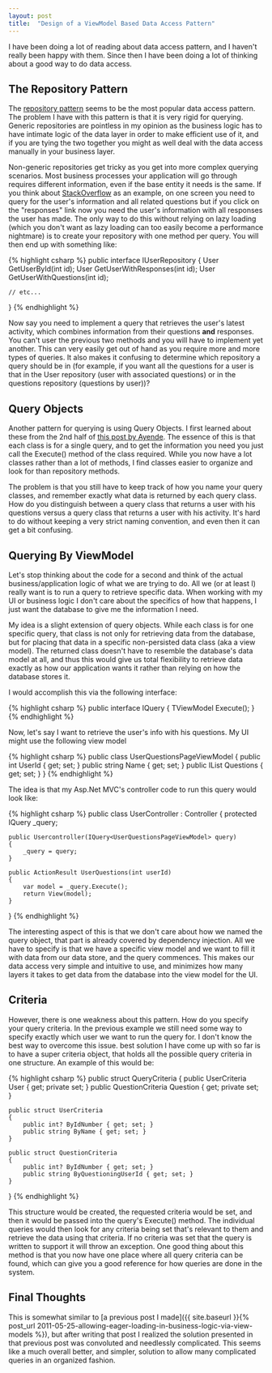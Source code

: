 ```yaml
---
layout: post
title:  "Design of a ViewModel Based Data Access Pattern"
---
```


I have been doing a lot of reading about data access pattern, and I haven't really been happy with them.  Since then I have been doing a lot of thinking about a good way to do data access.

<h2>The Repository Pattern</h2>
The <a href="http://www.google.com/search?q=repository+pattern">repository pattern</a> seems to be the most popular data access pattern.  The problem I have with this pattern is that it is very rigid for querying.  Generic repositories are pointless in my opinion as the business logic has to have intimate logic of the data layer in order to make efficient use of it, and if you are tying the two together you might as well deal with the data access manually in your business layer.  

Non-generic repositories get tricky as you get into more complex querying scenarios.  Most business processes your application will go through requires different information, even if the base entity it needs is the same.  If you think about <a href="www.stackoverflow.com">StackOverflow</a> as an example, on one screen you need to query for the user's information and all related questions but if you click on the "responses" link now you need the user's information with all responses the user has made.  The only way to do this without relying on lazy loading (which you don't want as lazy loading can too easily become a performance nightmare) is to create your repository with one method per query.  You will then end up with something like:

{% highlight csharp %}
public interface IUserRepository
{
	User GetUserById(int id);
	User GetUserWithResponses(int id);
	User GetUserWithQuestions(int id);
	
	// etc...
}
{% endhighlight %}

Now say you need to implement a query that retrieves the user's latest activity, which combines information from their questions <strong>and</strong> responses.  You can't user the previous two methods and you will have to implement yet another.  This can very easily get out of hand as you require more and more types of queries.  It also makes it confusing to determine which repository a query should be in (for example, if you want all the questions for a user is that in the User repository (user with associated questions) or in the questions repository (questions by user))?

<h2>Query Objects</h2>

Another pattern for querying is using Query Objects.  I first learned about these from the 2nd half of <a href="http://ayende.com/blog/3955/repository-is-the-new-singleton">this post by Ayende</a>.  The essence of this is that each class is for a single query, and to get the information you need you just call the Execute() method of the class required.  While you now have a lot classes rather than a lot of methods, I find classes easier to organize and look for than repository methods.  

The problem is that you still have to keep track of how you name your query classes, and remember exactly what data is returned by each query class.  How do you distinguish between a query class that returns a user with his questions versus a query class that returns a user with his activity.  It's hard to do without keeping a very strict naming convention, and even then it can get a bit confusing.

<h2>Querying By ViewModel</h2>

Let's stop thinking about the code for a second and think of the actual business/application logic of what we are trying to do.  All we (or at least I) really want is to run a query to retrieve specific data.  When working with my UI or business logic I don't care about the specifics of how that happens, I just want the database to give me the information I need.

My idea is a slight extension of query objects.  While each class is for one specific query, that class is not only for retrieving data from the database, but for placing that data in a specific non-persisted data class (aka a view model).  The returned class doesn't have to resemble the database's data model at all, and thus this would give us total flexibility to retrieve data exactly as how our application wants it rather than relying on how the database stores it.

I would accomplish this via the following interface:

{% highlight csharp %}
public interface IQuery<TViewModel>
{
	TViewModel Execute();
}
{% endhighlight %}

Now, let's say I want to retrieve the user's info with his questions.  My UI might use the following view model

{% highlight csharp %}
public class UserQuestionsPageViewModel
{
	public int UserId { get; set; }
	public string Name { get; set; }
	public IList<QuestionSummaryViewModel> Questions { get; set; }
}
{% endhighlight %}

The idea is that my Asp.Net MVC's controller code to run this query would look like: 

{% highlight csharp %}
public class UserController : Controller
{
	protected IQuery<UserQuestionsPageViewModel> _query;
	
	public Usercontroller(IQuery<UserQuestionsPageViewModel> query)
	{
		_query = query;
	}

	public ActionResult UserQuestions(int userId)
	{
		var model = _query.Execute();
		return View(model);
	}
}
{% endhighlight %}

The interesting aspect of this is that we don't care about how we named the query object, that part is already covered by dependency injection.  All we have to specify is that we have a specific view model and we want to fill it with data from our data store, and the query commences.  This makes our data access very simple and intuitive to use, and minimizes how many layers it takes to get data from the database into the view model for the UI.

<h2>Criteria</h2>

However, there is one weakness about this pattern.  How do you specify your query criteria.  In the previous example we still need some way to specify exactly which user we want to run the query for.  I don't know the best way to overcome this issue.  best solution I have come up with so far is to have a super criteria object, that holds all the possible query criteria in one structure.  An example of this would be: 

{% highlight csharp %}
public struct QueryCriteria
{
	public UserCriteria User { get; private set; }
	public QuestionCriteria Question { get; private set; }

	public struct UserCriteria
	{
		public int? ByIdNumber { get; set; }
		public string ByName { get; set; }
	}
	
	public struct QuestionCriteria
	{
		public int? ByIdNumber { get; set; }
		public string ByQuestioningUserId { get; set; }
	}
}
{% endhighlight %}

This structure would be created, the requested criteria would be set, and then it would be passed into the query's Execute() method.  The individual queries would then look for any criteria being set that's relevant to them and retrieve the data using that criteria.  If no criteria was set that the query is written to support it will throw an exception.  One good thing about this method is that you now have one place where all query criteria can be found, which can give you a good reference for how queries are done in the system.

<h2>Final Thoughts</h2>

This is somewhat similar to [a previous post I made]({{ site.baseurl }}{% post_url 2011-05-25-allowing-eager-loading-in-business-logic-via-view-models %}), but after writing that post I realized the solution presented in that previous post was convoluted and needlessly complicated.  This seems like a much overall better, and simpler, solution to allow many complicated queries in an organized fashion.